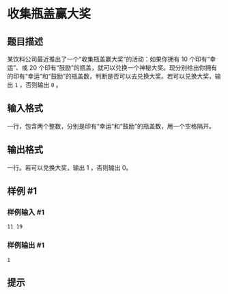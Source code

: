 # 收集瓶盖赢大奖

## 题目描述

某饮料公司最近推出了一个“收集瓶盖赢大奖”的活动：如果你拥有 $10$ 个印有“幸运”、或 $20$ 个印有“鼓励”的瓶盖，就可以兑换一个神秘大奖。现分别给出你拥有的印有“幸运”和“鼓励”的瓶盖数，判断是否可以去兑换大奖。若可以兑换大奖，输出 `1` ，否则输出 `0` 。

## 输入格式

一行，包含两个整数，分别是印有“幸运”和“鼓励”的瓶盖数，用一个空格隔开。

## 输出格式

一行。若可以兑换大奖，输出 $1$ ，否则输出 $0$。

## 样例 #1

### 样例输入 #1
```
11 19
```

### 样例输出 #1

```
1
```

## 提示



